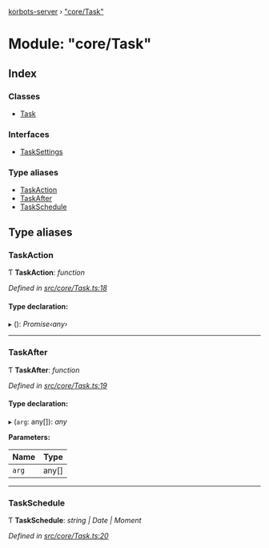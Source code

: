 [korbots-server](../README.md) › ["core/Task"](_core_task_.md)

# Module: "core/Task"

## Index

### Classes

* [Task](../classes/_core_task_.task.md)

### Interfaces

* [TaskSettings](../interfaces/_core_task_.tasksettings.md)

### Type aliases

* [TaskAction](_core_task_.md#taskaction)
* [TaskAfter](_core_task_.md#taskafter)
* [TaskSchedule](_core_task_.md#taskschedule)

## Type aliases

###  TaskAction

Ƭ **TaskAction**: *function*

*Defined in [src/core/Task.ts:18](https://github.com/Xisabla/Korbots/blob/4bc77ee/server/src/core/Task.ts#L18)*

#### Type declaration:

▸ (): *Promise‹any›*

___

###  TaskAfter

Ƭ **TaskAfter**: *function*

*Defined in [src/core/Task.ts:19](https://github.com/Xisabla/Korbots/blob/4bc77ee/server/src/core/Task.ts#L19)*

#### Type declaration:

▸ (`arg`: any[]): *any*

**Parameters:**

Name | Type |
------ | ------ |
`arg` | any[] |

___

###  TaskSchedule

Ƭ **TaskSchedule**: *string | Date | Moment*

*Defined in [src/core/Task.ts:20](https://github.com/Xisabla/Korbots/blob/4bc77ee/server/src/core/Task.ts#L20)*
